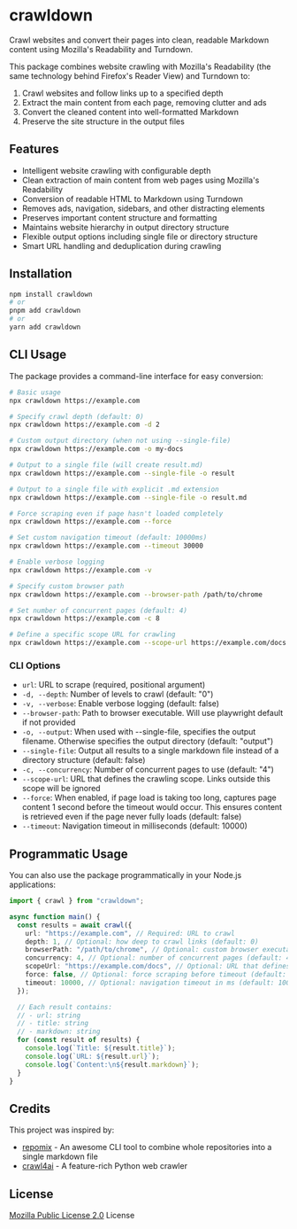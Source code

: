 # crawldown

Crawl websites and convert their pages into clean, readable Markdown content using Mozilla's Readability and Turndown.

This package combines website crawling with Mozilla's Readability (the same technology behind Firefox's Reader View) and Turndown to:

1. Crawl websites and follow links up to a specified depth
2. Extract the main content from each page, removing clutter and ads
3. Convert the cleaned content into well-formatted Markdown
4. Preserve the site structure in the output files

## Features

- Intelligent website crawling with configurable depth
- Clean extraction of main content from web pages using Mozilla's Readability
- Conversion of readable HTML to Markdown using Turndown
- Removes ads, navigation, sidebars, and other distracting elements
- Preserves important content structure and formatting
- Maintains website hierarchy in output directory structure
- Flexible output options including single file or directory structure
- Smart URL handling and deduplication during crawling

## Installation

```bash
npm install crawldown
# or
pnpm add crawldown
# or
yarn add crawldown
```

## CLI Usage

The package provides a command-line interface for easy conversion:

```bash
# Basic usage
npx crawldown https://example.com

# Specify crawl depth (default: 0)
npx crawldown https://example.com -d 2

# Custom output directory (when not using --single-file)
npx crawldown https://example.com -o my-docs

# Output to a single file (will create result.md)
npx crawldown https://example.com --single-file -o result

# Output to a single file with explicit .md extension
npx crawldown https://example.com --single-file -o result.md

# Force scraping even if page hasn't loaded completely
npx crawldown https://example.com --force

# Set custom navigation timeout (default: 10000ms)
npx crawldown https://example.com --timeout 30000

# Enable verbose logging
npx crawldown https://example.com -v

# Specify custom browser path
npx crawldown https://example.com --browser-path /path/to/chrome

# Set number of concurrent pages (default: 4)
npx crawldown https://example.com -c 8

# Define a specific scope URL for crawling
npx crawldown https://example.com --scope-url https://example.com/docs
```

### CLI Options

- `url`: URL to scrape (required, positional argument)
- `-d, --depth`: Number of levels to crawl (default: "0")
- `-v, --verbose`: Enable verbose logging (default: false)
- `--browser-path`: Path to browser executable. Will use playwright default if not provided
- `-o, --output`: When used with --single-file, specifies the output filename. Otherwise specifies the output directory (default: "output")
- `--single-file`: Output all results to a single markdown file instead of a directory structure (default: false)
- `-c, --concurrency`: Number of concurrent pages to use (default: "4")
- `--scope-url`: URL that defines the crawling scope. Links outside this scope will be ignored
- `--force`: When enabled, if page load is taking too long, captures page content 1 second before the timeout would occur. This ensures content is retrieved even if the page never fully loads (default: false)
- `--timeout`: Navigation timeout in milliseconds (default: 10000)

## Programmatic Usage

You can also use the package programmatically in your Node.js applications:

```typescript
import { crawl } from "crawldown";

async function main() {
  const results = await crawl({
    url: "https://example.com", // Required: URL to crawl
    depth: 1, // Optional: how deep to crawl links (default: 0)
    browserPath: "/path/to/chrome", // Optional: custom browser executable path
    concurrency: 4, // Optional: number of concurrent pages (default: 4)
    scopeUrl: "https://example.com/docs", // Optional: URL that defines crawling scope
    force: false, // Optional: force scraping before timeout (default: false)
    timeout: 10000, // Optional: navigation timeout in ms (default: 10000)
  });

  // Each result contains:
  // - url: string
  // - title: string
  // - markdown: string
  for (const result of results) {
    console.log(`Title: ${result.title}`);
    console.log(`URL: ${result.url}`);
    console.log(`Content:\n${result.markdown}`);
  }
}
```

## Credits

This project was inspired by:

- [repomix](https://github.com/yamadashy/repomix) - An awesome CLI tool to combine whole repositories into a single markdown file
- [crawl4ai](https://github.com/unclecode/crawl4ai) - A feature-rich Python web crawler

## License

[Mozilla Public License 2.0](./LICENSE.md) License
